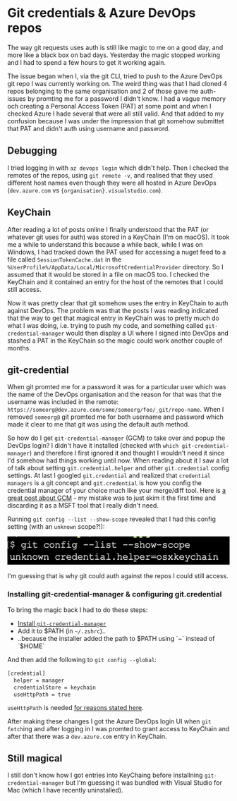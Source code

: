 # Git credentials & Azure DevOps repos

The way git requests uses auth is still like magic to me on a good day, and more like a black box on bad days. Yesterday the magic stopped working and I had to spend a few hours to get it working again.

The issue began when I, via the git CLI, tried to push to the Azure DevOps git repo I was currently working on. The weird thing was that I had cloned 4 repos belonging to the same organisation and 2 of those gave me auth-issues by promting me for a password I didn't know. I had a vague memory och creating a Personal Access Token (PAT) at some point and when I checked Azure I hade several that were all still valid. And that added to my confusion because I was under the impression that git somehow submittet that PAT and didn't auth using username and password.

## Debugging

I tried logging in with `az devops login` which didn't help. Then I checked the remotes of the repos, using `git remote -v`, and realised that they used different host names even though they were all hosted in Azure DevOps (`dev.azure.com` vs `{organisation}.visualstudio.com`).

## KeyChain

After reading a lot of posts online I finally understood that the PAT (or whatever git uses for auth) was stored in a KeyChain (I'm on macOS). It took me a while to understand this because a while back, while I was on Windows, I had tracked down the PAT used for accessing a nuget feed to a file called `SessionTokenCache.dat` in the `%UserProfile%/AppData/Local/MicrosoftCredentialProvider` directory. So I assumed that it would be stored in a file on macOS too. I checked the KeyChain and it contained an entry for the host of the remotes that I could still access.

Now it was pretty clear that git somehow uses the entry in KeyChain to auth against DevOps. The problem was that the posts I was reading indicated that the way to get that magical entry in KeyChain was to pretty much do what I was doing, i.e. trying to push my code, and something called `git-credential-manager` would then display a UI where I signed into DevOps and stashed a PAT in the KeyChain so the magic could work another couple of months.

## git-credential

When git promted me for a password it was for a particular user which was the name of the DevOps organisation and the reason for that was that the username was included in the remote: `https://someorg@dev.azure.com/some/someorg/foo/_git/repo-name`. When I removed `someorg@` git promted me for both username and password which made it clear to me that git was using the default auth method.

So how do I get `git-credential-manager` (GCM) to take over and popup the DevOps login? I didn't have it installed (checked with `which git-credential-manager`) and therefore I first ignored it and thought I wouldn't need it since I'd somehow had things working until now. When reading about it I saw a lot of talk about setting `git.credential.helper` and other `git.credential` config settings. At last I googled `git.credential` and realized that `credential managers` is a git concept and `git.credential` is how you config the credential manager of your choice much like your merge/diff tool. Here is [a great post about GCM](https://github.blog/2020-07-02-git-credential-manager-core-building-a-universal-authentication-experience/) - my mistake was to just skim it the first time and discarding it as a MSFT tool that I really didn't need.

Running `git config --list --show-scope` revealed that I had this config setting (with an `unknown` scope?!):

![image](img/git-config-list.png)

I'm guessing that is why git could auth against the repos I could still access.

### Installing git-credential-manager & configuring git.credential

To bring the magic back I had to do these steps:

- [Install `git-credential-manager`](https://github.com/git-ecosystem/git-credential-manager/blob/release/docs/install.md)
- Add it to $PATH (in `~/.zshrc`)..
- ..because the installer added the path to $PATH using `~` instead of `$HOME`

And then add the following to `git config --global`:

```
[credential]
  helper = manager
  credentialStore = keychain
  useHttpPath = true
```

`useHttpPath` is needed [for reasons stated here](https://git-scm.com/docs/gitcredentials#Documentation/gitcredentials.txt-useHttpPath).

After making these changes I got the Azure DevOps login UI when `git fetch`ing and after logging in I was promted to grant access to KeyChain and after that there was a `dev.azure.com` entry in KeyChain.

## Still magical

I still don't know how I got entries into KeyChaing before installning `git-credential-manager` but I'm guessing it was bundled with Visual Studio for Mac (which I have recently uninstalled).
